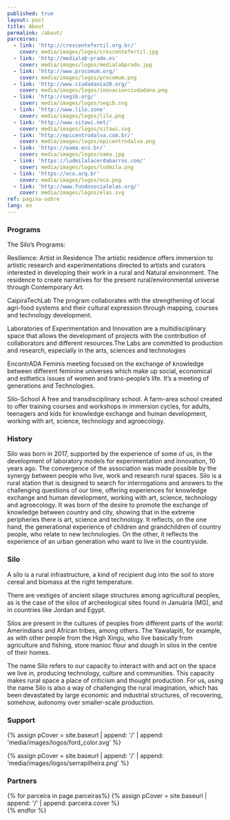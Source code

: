 ```yaml
---
published: true
layout: post
title: About
permalink: /about/
parceiras:
  - link: 'http://crescentefertil.org.br/'
    cover: media/images/logos/crescentefertil.jpg
  - link: 'http://medialab-prado.es'
    cover: media/images/logos/medialabprado.jpg
  - link: 'http://www.procomum.org/'
    cover: media/images/logos/procomum.png
  - link: 'http://www.ciudadania20.org/'
    cover: media/images/logos/inovacionciudadana.png
  - link: 'http://segib.org/'
    cover: media/images/logos/segib.svg
  - link: 'http://www.lilo.zone'
    cover: media/images/logos/lilo.png
  - link: 'http://www.sitawi.net/'
    cover: media/images/logos/sitawi.svg
  - link: 'http://epicentrodalva.com.br/'
    cover: media/images/logos/epicentrodalva.png
  - link: 'https://oama.eco.br/'
    cover: media/images/logos/oama.jpg
  - link: 'https://ludmilalacerdabarros.com/'
    cover: media/images/logos/ludmila.png
  - link: 'https://oco.arq.br'
    cover: media/images/logos/oco.png
  - link: 'http://www.fundosocialelas.org/'
    cover: media/images/logos/elas.svg
ref: pagina-sobre
lang: en
---
```



<div class="about-section-title-wrapper">
  <h3 class="about-section-title" id="o-que-fazemos">Programs</h3>
</div>
The Silo’s Programs: 

<span class="about-subtitle">Resilience: Artist in Residence</span>
The artistic residence offers immersion to artistic research and experimentations directed to artists and curators interested in  developing their work in a rural and Natural environment. The residence to create narratives  for the present rural/environmental universe through Contemporary Art. 

<span class="about-subtitle">CaipiraTechLab</span>  The program collaborates with the strengthening of local agri-food systems and their cultural expression through mapping, courses and technology development.

<span class="about-subtitle"> Laboratories of Experimentation and Innovation</span> are a multidisciplinary space that allows the development of projects with the contribution of collaborators and different resources.The Labs are committed to production and research, especially in the arts, sciences and technologies

<span class="about-subtitle">EncontrADA</span> Feminis meeting focused on the exchange of knowledge between different feminine universes which make up social, economical and esthetics issues of women and trans-people’s life. It’s a meeting of generations and Technologies.

<span class="about-subtitle">Silo-School</span> A free and transdisciplinary school. A farm-area school created to offer training courses and workshops in immersion cycles, for adults, teenagers and kids for knowledge exchange and human development, working with art, science, technology and agroecology.
  
<div class="about-section-title-wrapper">
  <h3 class="about-section-title" id="historico">History</h3>
</div>
Silo was born in 2017, supported by the experience of some of us, in the development of laboratory models for experimentation and innovation, 10 years ago. The convergence of the association was made possible by the synergy between people who live, work and research rural spaces. Silo is a rural station that is designed to search for interrogations and answers to the challenging questions of our time, offering experiences for knowledge exchange and human development, working with art, science, technology and agroecology. It was born of the desire to promote the exchange of knowledge between country and city, showing that in the extreme peripheries there is art, science and technology. It reflects, on the one hand, the generational experience of children and grandchildren of country people, who relate to new technologies. On the other, it reflects the experience of an urban generation who want to live in the countryside.

<div class="about-section-title-wrapper">
  <h3 class="about-section-title" id="silo">Silo</h3>
</div>
A silo is a rural infrastructure, a kind of recipient dug into the soil to store cereal and biomass at the right temperature.

There are vestiges of ancient silage structures among agricultural peoples, as is the case of the silos of archeological sites found in Januária (MG), and in countries like Jordan and Egypt.

Silos are present in the cultures of peoples from different parts of the world: Amerindians and African tribes, among others. The Yawalapiti, for example, as with other people from the High Xingu, who live basically from agriculture and fishing, store manioc flour and dough in silos in the centre of their homes.

The name Silo refers to our capacity to interact with and act on the space we live in, producing technology, culture and communities. This capacity makes rural space a place of criticism and thought production. For us, using the name Silo is also a way of challenging the rural imagination, which has been devastated by large economic and industrial structures, of recovering, somehow, autonomy over smaller-scale production.

<div class="about-section-title-wrapper">
  <h3 class="about-section-title" id="apoio">Support</h3>
</div>

 <div class="parceiras-container">
  {% assign pCover = site.baseurl | append: '/' | append: 'media/images/logos/ford_color.svg' %}
  <a href="https://www.fordfoundation.org/" target="_blank">
    <div class="parceira-logo" style="background-image: url('{{ pCover }}');">
    </div>
  </a>
  
    
  {% assign pCover = site.baseurl | append: '/' | append: 'media/images/logos/serrapilheira.png' %} 
   <a href="https://serrapilheira.org" target="_blank">
    <div class="parceira-logo" style="background-image: url('{{ pCover }}');">
    </div>
  </a>
  
</div>

<div class="about-section-title-wrapper">
  <h3 class="about-section-title" id="parceiras">Partners</h3>
</div>

 <div class="parceiras-container">
    {% for parceira in page.parceiras%}
      {% assign pCover = site.baseurl | append: '/' | append: parceira.cover %}
    <a href="{{parceira.link}}" target="_blank">
      <div class="parceira-logo" style="background-image: url('{{ pCover }}');"></div>
    </a>
    {% endfor %}
</div>
